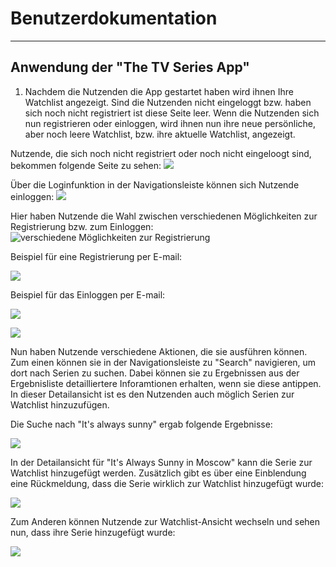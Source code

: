 
# Benutzerdokumentation

---

## Anwendung der "The TV Series App"

1. Nachdem die Nutzenden die App gestartet haben wird ihnen Ihre Watchlist angezeigt. Sind die Nutzenden nicht eingeloggt bzw. haben sich noch nicht registriert ist diese Seite leer. Wenn die Nutzenden sich nun registrieren oder einloggen, wird ihnen nun ihre neue persönliche, aber noch leere Watchlist, bzw. ihre aktuelle Watchlist, angezeigt.

Nutzende, die sich noch nicht registriert oder noch nicht eingeloogt sind, bekommen folgende Seite zu sehen:
![](https://media.discordapp.net/attachments/402801501866688512/420679133346005003/Screenshot_20180306-211542.jpg?width=380&height=676)

Über die Loginfunktion in der Navigationsleiste können sich Nutzende einloggen:
![](https://media.discordapp.net/attachments/402801501866688512/420679136449658881/Screenshot_20180306-211546.jpg?width=380&height=676)

Hier haben Nutzende die Wahl zwischen verschiedenen Möglichkeiten zur Registrierung bzw. zum Einloggen:
![verschiedene Möglichkeiten zur Registrierung](https://media.discordapp.net/attachments/402801501866688512/420679146386227220/Screenshot_20180306-211730.jpg?width=380&height=676)


Beispiel für eine Registrierung per E-mail:

![](https://media.discordapp.net/attachments/402801501866688512/420679148567003136/Screenshot_20180306-211814.jpg?width=380&height=676)


Beispiel für das Einloggen per E-mail:

![](https://media.discordapp.net/attachments/402801501866688512/420679147430346763/Screenshot_20180306-211759.jpg?width=380&height=676)

![](https://media.discordapp.net/attachments/402801501866688512/420679243345952788/Screenshot_20180306-212624.jpg?width=380&height=676)

Nun haben Nutzende verschiedene Aktionen, die sie ausführen können. Zum einen können sie in der Navigationsleiste zu "Search" navigieren, um dort nach Serien zu suchen. Dabei können sie zu Ergebnissen aus der Ergebnisliste detailliertere Inforamtionen erhalten, wenn sie diese antippen. In dieser Detailansicht ist es den Nutzenden auch möglich Serien zur Watchlist hinzuzufügen.

Die Suche nach "It's always sunny" ergab folgende Ergebnisse:

![](https://media.discordapp.net/attachments/402801501866688512/420679131374551041/Screenshot_20180306-173349.jpg?width=380&height=676)

In der Detailansicht für "It's Always Sunny in Moscow" kann die Serie zur Watchlist hinzugefügt werden. Zusätzlich gibt es über eine Einblendung eine Rückmeldung, dass die Serie wirklich zur Watchlist hinzugefügt wurde:

![](https://media.discordapp.net/attachments/402801501866688512/420679145828253696/Screenshot_20180306-211659.jpg?width=380&height=676)

Zum Anderen können Nutzende zur Watchlist-Ansicht wechseln und sehen nun, dass ihre Serie hinzugefügt wurde:

![](https://media.discordapp.net/attachments/402801501866688512/420679285519417345/Screenshot_20180306-211901.jpg?width=380&height=676)




